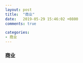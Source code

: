 ```yaml
---
layout: post
title:  "商业"
date:   2019-05-29 15:46:02 +0800
comments: true

categories:
- 商业
---
```


### 商业


